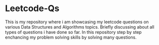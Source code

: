 # Leetcode-Qs
This is my repository where i am showcasing my leetcode questions on various Data Structures and Algorithms topics.
Briefly discussing about all types of questions i have done so far.
In this repository step by step enchancing my problem solving skills by solving many questions.

